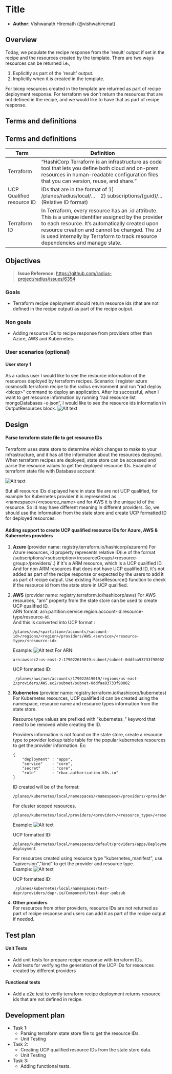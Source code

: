 # Title

* **Author**: Vishwanath Hiremath (@vishwahiremat)

## Overview

Today, we populate the recipe response from the 'result' output if set in the recipe and the resources created by the template. There are two ways resources can be returned i.e., 
1) Explicitly as part of the 'result' output.
2) Implicitly when it is created in the template.  

For bicep resources created in the template are returned as part of recipe deployment response. For terraform we don’t return the resources that are not defined in the recipe, and we would like to have that as part of recipe response.

## Terms and definitions

## Terms and definitions

| Term     | Definition                                                                                                                                                                                                 |
| -------- | ---------------------------------------------------------------------------------------------------------------------------------------------------------------------------------------------------------- |
| Terraform | “HashiCorp Terraform is an infrastructure as code tool that lets you define both cloud and on-prem resources in human-readable configuration files that you can version, reuse, and share.” |
| UCP Qualified resource ID | IDs that are in the format of 1)	/planes/radius/local/... &nbsp;&nbsp; 2)	subscriptions/{guid}/... (Relative ID format) |
| Terraform ID | In Terraform, every resource has an .id attribute. This is a unique identifier assigned by the provider to each resource. It’s automatically created upon resource creation and cannot be changed. The .id is used internally by Terraform to track resource dependencies and manage state. |


## Objectives

> **Issue Reference:** https://github.com/radius-project/radius/issues/6354

### Goals
-	Terraform recipe deployment should return resource ids (that are not defined in the recipe output) as part of the recipe output. 

### Non goals
-   Adding resource IDs to recipe response from providers other than Azure, AWS and Kubernetes.

### User scenarios (optional)
#### User story 1
As a radius user I would like to see the resource information of the resources deployed by terraform recipes. Scenario: I register azure cosmosdb terraform recipe to the radius environment and run “rad deploy \<bicep\>” command to deploy an application. After its successful, when I want to get resource information by running “rad resource list mongoDatabases -o json”, I would like to see the resource ids information in OutputResources block.
![Alt text](./2023-09-populate-terraform-resourcs-ids/image.png)

## Design


#### Parse terraform state file to get resource IDs 
Terraform uses state store to determine which changes to make to your infrastructure, and it has all the information about the resources deployed. When terraform recipes are deployed, state store can be accessed and parse the resource values to get the deployed resource IDs. Example of terraform state file with Database account:

![Alt text](./2023-09-populate-terraform-resourcs-ids/image-1.png)

But all resource IDs displayed here in state file are not UCP qualified, for example for Kubernetes provider it is represented as \<namespace\>/<resource_name> and for AWS it is the unique id of the resource. So id may have different meaning in different providers. So, we should use the information from the state store and create UCP formatted ID for deployed resources.

#### Adding support to create UCP qualified resource IDs for Azure, AWS & Kubernetes providers

1) **Azure**  (provider name: registry.terraform.io/hashicorp/azurerm)
    For Azure resources, id property represents relative ID(i.e of the format /subscriptions/\<subscription\>/resourceGroups/\<resource-group\>/providers/..) if it's a ARM resource, which is a UCP qualified ID. And for non ARM resources that does not have UCP qualified ID, it's not added as part of the recipe response or expected by the users to add it as part of recipe output. Use existing ParseResource() function to check if the resource id from the state store in UCP qualified.


2) **AWS** (provider name: registry.terraform.io/hashicorp/aws)
    For AWS resources, "arn" property from the state store can be used to create UCP qualified ID.  
    ARN format: arn:partition:service:region:account-id:resource-type/resource-id.  
    And this is converted into UCP format : 
    ```
    /planes/aws/<partition>/accounts/<account-id>/regions/<region>/providers/AWS.<service>/<resource-type>/<resource-id>
    ```
    Example:
    ![Alt text](./2023-09-populate-terraform-resourcs-ids/image-3.png)
    For ARN:  
    ```
    arn:aws:ec2:us-east-2:179022619019:subnet/subnet-0ddfaa93733f98002
    ```
    UCP formatted ID:
    ```
     /planes/aws/aws/accounts/179022619019/regions/us-east-2/providers/AWS.ec2/subnet/subnet-0ddfaa93733f98002
    ```

3) **Kubernetes** (provider name: registry.terraform.io/hashicorp/kubernetes)    
    For Kubernetes resources, UCP qualified id can be created using the namespace, resource name and resource types information from the state store. 

    Resource type values are prefixed with "kubernetes_" keyword that need to be removed while creating the ID.
    
    Providers information is not found on the state store, create a resource type to provider lookup table table for the popular kubernetes resources to get the provider information.
    Ex:
    ```
    {
        "deployment" : "apps",
        "service"    : "core",
        "secret"     : "core",
        "role"       : "rbac.authorization.k8s.io"
    }
    ```
    

    ID created will be of the format:
    ```
    /planes/kubernetes/local/namespaces/<namespace>/providers/<provider>/<resource_type>/<resource_name>
    ```
    For cluster scoped resources.
    ```
    /planes/kubernetes/local/providers/<provider>/<resource_type>/<resource_name>
    ```

    Example:
    ![Alt text](./2023-09-populate-terraform-resourcs-ids/image-5.png)

     UCP formatted ID:
     ```
     /planes/kubernetes/local/namespaces/default/providers/apps/Deployment/redis-deployment
     ```
    For resources created using resource type "kubernetes_manifest", use "apiversion","kind" to get the provider and resource type.  
    Example: 
    ![Alt text](./2023-09-populate-terraform-resourcs-ids/image-6.png)

    UCP formatted ID:
    ```
     /planes/kubernetes/local/namespaces/test-dapr/providers/dapr.io/Component/test-dapr-pubsub
    ```

4) **Other providers**  
    For resources from other providers, resource IDs are not returned as part of recipe response and users can add it as part of the recipe output if needed.    

## Test plan

#### Unit Tests
-   Add unit tests for prepare recipe response with terraform IDs.
-   Add tests for verifying the generation of the UCP IDs for resources created by different providers

#### Functional tests
- 	Add a e2e test to verify terraform recipe deployment returns resource ids that are not defined in recipe.

## Development plan

- Task 1:  
    - Parsing terraform state store file to get the resource IDs.
    - Unit Testing
- Task 2:
    - Creating UCP qualified resource IDs from the state store data.
    - Unit Testing
- Task 3:
    - Adding functional tests.